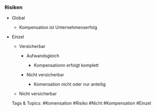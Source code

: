 ### Risiken

- Global

	- Kompensation ist Unternehmenserfolg

- Einzel

	- Versicherbar

		- Aufwandsgleich

			- Kompensationn erfolgt komplett

		- Nicht versicherbar

			- Komensation nicht oder nur anteilig

	- Nicht versicherbar

   Tags & Topics:
   #Komensation
   #Risiko
   #Nicht
   #Kompensation
   #Einzel